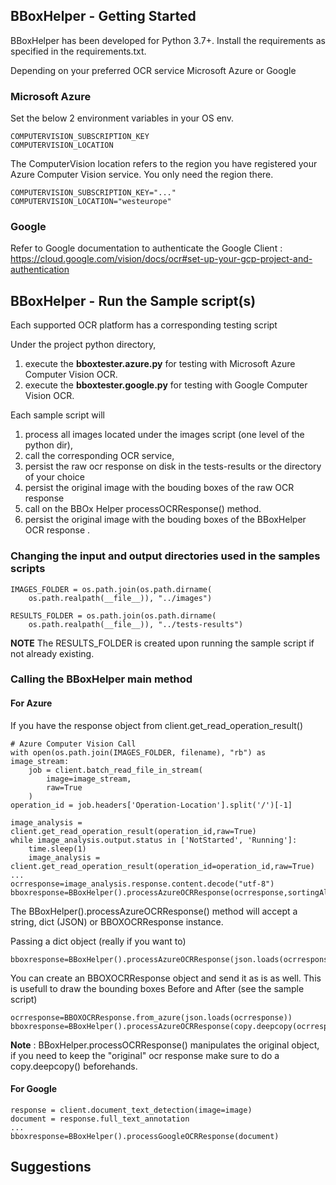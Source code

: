 ## BBoxHelper - Getting Started

BBoxHelper has been developed for Python 3.7+. Install the requirements as specified in the requirements.txt. 

Depending on your preferred OCR service Microsoft Azure or Google

### Microsoft Azure 
Set the below 2 environment variables in your OS env. 
```
COMPUTERVISION_SUBSCRIPTION_KEY
COMPUTERVISION_LOCATION
```
The ComputerVision location refers to the region you have registered your Azure Computer Vision service. You only need the region there. 
```
COMPUTERVISION_SUBSCRIPTION_KEY="..."
COMPUTERVISION_LOCATION="westeurope"
```

### Google 
Refer to Google documentation to authenticate the Google Client : https://cloud.google.com/vision/docs/ocr#set-up-your-gcp-project-and-authentication

## BBoxHelper - Run the Sample script(s) 

Each supported OCR platform has a corresponding testing script 

Under the project python directory,
1. execute the **bboxtester.azure.py** for testing with Microsoft Azure Computer Vision OCR. 
2. execute the **bboxtester.google.py** for testing with Google Computer Vision OCR. 

Each sample script will
1. process all images located under the images script (one level of the python dir), 
2. call the corresponding OCR service, 
3. persist the raw ocr response on disk in the tests-results or the directory of your choice
4. persist the original image with the bouding boxes of the raw OCR response
5. call on the BBOx Helper processOCRResponse() method. 
6. persist the original image with the bouding boxes of the BBoxHelper OCR response .

### Changing the input and output directories used in the samples scripts
```
IMAGES_FOLDER = os.path.join(os.path.dirname(
    os.path.realpath(__file__)), "../images")

RESULTS_FOLDER = os.path.join(os.path.dirname(
    os.path.realpath(__file__)), "../tests-results")
```
**NOTE** The RESULTS_FOLDER is created upon running the sample script if not already existing. 

### Calling the BBoxHelper main method 

#### For Azure 

If you have the response object from client.get_read_operation_result() 
```
# Azure Computer Vision Call
with open(os.path.join(IMAGES_FOLDER, filename), "rb") as image_stream:
    job = client.batch_read_file_in_stream(
        image=image_stream,
        raw=True
    )
operation_id = job.headers['Operation-Location'].split('/')[-1]

image_analysis = client.get_read_operation_result(operation_id,raw=True)
while image_analysis.output.status in ['NotStarted', 'Running']:
    time.sleep(1)
    image_analysis = client.get_read_operation_result(operation_id=operation_id,raw=True)
...
ocrresponse=image_analysis.response.content.decode("utf-8")
bboxresponse=BBoxHelper().processAzureOCRResponse(ocrresponse,sortingAlgo=BBoxSort.contoursSort)
```
The BBoxHelper().processAzureOCRResponse() method will accept a string, dict (JSON) or BBOXOCRResponse instance. 

Passing a dict object (really if you want to)
```
bboxresponse=BBoxHelper().processAzureOCRResponse(json.loads(ocrresponse),sortingAlgo=BBoxSort.contoursSort)
```
You can create an BBOXOCRResponse object and send it as is as well. This is usefull to draw the bounding boxes Before and After (see the sample script)
```
ocrresponse=BBOXOCRResponse.from_azure(json.loads(ocrresponse))
bboxresponse=BBoxHelper().processAzureOCRResponse(copy.deepcopy(ocrresponse),sortingAlgo=BBoxSort.contoursSort)
```

**Note** : BBoxHelper.processOCRResponse() manipulates the original object, if you need to keep the "original" ocr response make sure to do a copy.deepcopy() beforehands.

#### For Google

```
response = client.document_text_detection(image=image)
document = response.full_text_annotation
...
bboxresponse=BBoxHelper().processGoogleOCRResponse(document)
```

## Suggestions
